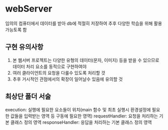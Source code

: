 # webServer
임의의 컴퓨터에서 데이터를 받아 db에 적절히 저장하여 추후 다양한 학습을 위해 활용 가능토록 함

## 구현 유의사항

1. 본 웹서버 프로젝트는 다양한 유형의 데이터(문자, 이미지) 등을 받을 수 있으므로 데이터 처리 요소를 동적으로 구현하여야
2. 여러 클라이언트의 요청을 다룰수 있도록 처리할 것
3. 추후 거시적인 관점에서의 확장이 일어날수 있음에 유의할 것

## 최상단 폴더 서술
execution: 실행에 필요한 요소들이 위치(main 함수 및 최초 실행시 환경설정에 필요한 값들을 입력받는 영역 등 구동에 필요한 영역)
requestHandler: 요청을 처리하는 기본 클래스 정의 영역
responseHandler: 응답을 처리하는 기본 클래스 정의 영역
